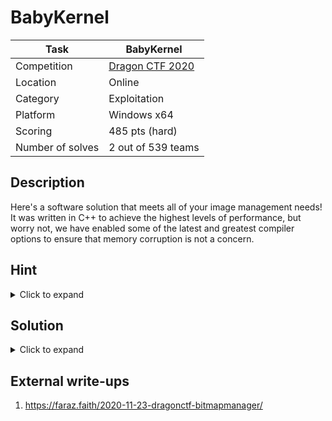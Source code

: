 # BabyKernel

| Task             | BabyKernel                 |
|------------------|----------------------------|
| Competition      | [Dragon CTF 2020](https://ctftime.org/event/1082)            |
| Location         | Online                     |
| Category         | Exploitation               |
| Platform         | Windows x64                |
| Scoring          | 485 pts (hard)             |
| Number of solves | 2 out of 539 teams         |

## Description

Here's a software solution that meets all of your image management needs! It was written in C++ to achieve the highest levels of performance, but worry not, we have enabled some of the latest and greatest compiler options to ensure that memory corruption is not a concern.

## Hint

<details><summary>Click to expand</summary>
<p>

Loading the flag in memory is half the battle. Now how can you get it out of there?

</p>
</details>

## Solution

<details><summary>Click to expand</summary>
<p>

The task is a x64 Windows executable exposed over the network. It is an "image management" program allowing the user to load bitmaps from disk and from standard input, merge them together, and print them out. It is compiled with AddressSanitizer, which was [recently added](https://devblogs.microsoft.com/cppblog/addresssanitizer-asan-for-windows-with-msvc/) to Visual Studio.

```
C:\> BitmapManager.exe
[ASAN protection:    ON ]
[ASAN crash reports: OFF]
Supported options:
  list_builtins : List builtin bitmaps
  list          : List currently loaded bitmaps
  load_builtin  : Load a builtin bitmap
  load          : Load a bitmap from memory
  merge         : Merge two bitmaps into one
  dump          : Print out a bitmap
  unload        : Unload a bitmap
  help          : Print this message
  exit          : Exit program
Option:
```

Due to the fact that there aren't many serious memory corruption vulnerabilities in the code (that I know of) and ASAN is enabled, getting remote code execution shouldn't be possible. However, ASAN doesn't protect very well against the use of uninitialized memory from the stack, and this is what has to be exploited here. The contents of the flag can be easily read into the stack by abusing a path traversal bug and attempting to load `../flag.txt` with the `load_builtin` command. We can then proceed to leak it from there.

There are two bugs planted in the decompression of 8-bit RLE streams. The first one is an off-by-one overread of the argument of the absolute mode marker (byte 0x00), and the second one is a late bounds check after already having performed a potentially memory-corrupting `memcpy()` in the absolute mode. By combining the two issues, it is possible to overlap a byte of the flag with the out-of-bounds size of the absolute mode chunk, and have it used as a `memcpy()` length to an arbitrarily sized destination buffer. In such case, the stack layout of the `load` option handler looks roughly as follows:

```
[            Input bitmap (8-bit RLE compressed)            ][  Leftover flag contents   ]
+------------------+------------------+---------------+------+---+---+---+---+---+---+----
| BITMAPFILEHEADER | BITMAPINFOHEADER | Color palette | 0x00 | D | r | g | n | S | { | ...
+------------------+------------------+---------------+------+---+---+---+---+---+---+----
```

Depending on whether the `memcpy()` exceeds the bounds of the buffer or not, the process will be terminated by ASAN or continue running. Normally, when an invalid memory access is detected, the remote client would receive the full ASAN report including the size of the faulty `memcpy()`, which is the same as one character of the flag. In order to prevent this simple information disclosure, the application closes the `stderr` stream at the beginning of `main()`, so all the user sees is the connection either terminating or staying alive with an error message sent by the program. Nevertheless, this observable behavior can still be used to construct an oracle that evaluates the expression `flag[x] >= y`. 

With the help of the oracle, one can determine the value of each byte of the flag in 7 iterations with binary search. In my experiments, the exploit takes around 15 seconds to leak out the complete flag on localhost.

</p>
</details>

## External write-ups

1. https://faraz.faith/2020-11-23-dragonctf-bitmapmanager/

